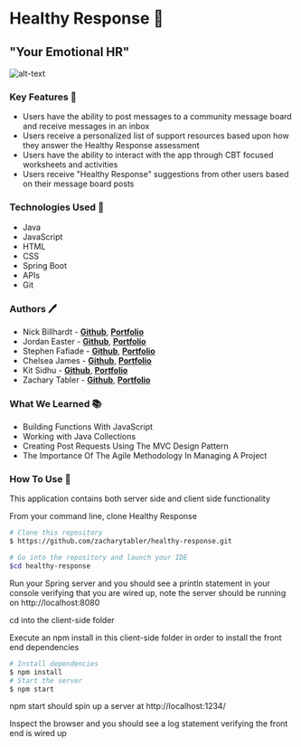 # Healthy Response 💓
## "Your Emotional HR"

![alt-text](https://i.ibb.co/wC1WN25/healthy-response.gif)

### Key Features 🔑
* Users have the ability to post messages to a community message board and receive messages in an inbox
* Users receive a personalized list of support resources based upon how they answer the Healthy Response assessment
* Users have the ability to interact with the app through CBT focused worksheets and activities
* Users receive "Healthy Response" suggestions from other users based on their message board posts

### Technologies Used 🧰
* Java
* JavaScript
* HTML
* CSS
* Spring Boot
* APIs
* Git

### Authors 🖊️
* Nick Billhardt - **[Github](https://github.com/nbillhardt)**, **[Portfolio](https://nbillhardt.github.io/)**
* Jordan Easter - **[Github](https://github.com/jordaneaster)**, **[Portfolio](https://)**
* Stephen Fafiade - **[Github](https://github.com/sfafiade)**, **[Portfolio](https://sfafiade.github.io/)**
* Chelsea James - **[Github](https://github.com/ChelsMarea1)**, **[Portfolio](https://ChelsMarea1.github.io/)**
* Kit Sidhu - **[Github](https://github.com/kitsi)**, **[Portfolio](https://kitsi.github.io/)**
* Zachary Tabler -  **[Github](https://github.com/zacharytabler)**, **[Portfolio](https://zacharytabler.github.io/)** 

### What We Learned 📚
* Building Functions With JavaScript
* Working with Java Collections
* Creating Post Requests Using The MVC Design Pattern
* The Importance Of The Agile Methodology In Managing A Project

### How To Use 🔧
This application contains both server side and client side functionality

From your command line, clone Healthy Response
```bash
# Clone this repository
$ https://github.com/zacharytabler/healthy-response.git

# Go into the repository and launch your IDE
$cd healthy-response
```
Run your Spring server and you should see a println statement in your console verifying that you are wired up, note the server should be running on http://localhost:8080

cd into the client-side folder

Execute an npm install in this client-side folder in order to install the front end dependencies

```bash
# Install dependencies
$ npm install
# Start the server
$ npm start
```
npm start should spin up a server at http://localhost:1234/

Inspect the browser and you should see a log statement verifying the front end is wired up